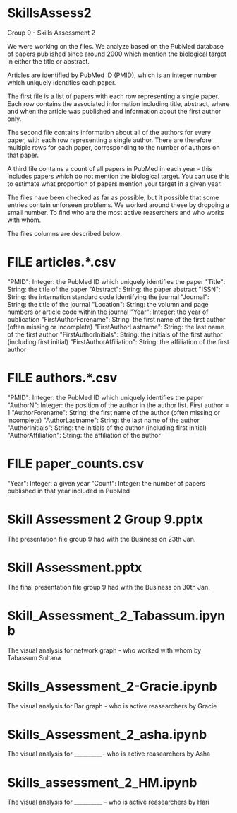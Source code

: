 # SkillsAssess2
Group 9 - Skills Assessment 2

We were working on the files. We analyze based on the PubMed database of
papers published since around 2000 which mention the biological target
in either the title or abstract.

Articles are identified by PubMed ID (PMID), which is an integer number
which uniquely identifies each paper.

The first file is a list of papers with each row representing a single
paper. Each row contains the associated information including title,
abstract, where and when the article was published and information
about the first author only.

The second file contains information about all of the authors for every
paper, with each row representing a single author. There are therefore
multiple rows for each paper, corresponding to the number of authors on
that paper.

A third file contains a count of all papers in PubMed in each year -
this includes papers which do not mention the biological target. You can
use this to estimate what proportion of papers mention your target in
a given year.

The files have been checked as far as possible, but it possible that some
entries contain unforseen problems. We worked around these by dropping a small number. To find who are the most active reaserchers and who works with whom.

The files columns are described below:


FILE articles.*.csv
===================

"PMID":
  Integer: the PubMed ID which uniquely identifies the paper
"Title":
  String: the title of the paper
"Abstract":
  String: the paper abstract
"ISSN":
  String: the internation standard code identifying the journal
"Journal":
  String: the title of the journal
"Location":
  String: the volumn and page numbers or article code within the journal 
"Year":
  Integer: the year of publication
"FirstAuthorForename":
  String: the first name of the first author (often missing or incomplete)
"FirstAuthorLastname":
  String: the last name of the first author
"FirstAuthorInitials":
  String: the initials of the first author (including first initial)
"FirstAuthorAffiliation":
  String: the affiliation of the first author


FILE authors.*.csv
==================

"PMID":
  Integer: the PubMed ID which uniquely identifies the paper
"AuthorN":
  Integer: the position of the author in the author list. First author = 1
"AuthorForename":
  String: the first name of the author (often missing or incomplete)
"AuthorLastname":
  String: the last name of the author
"AuthorInitials":
  String: the initials of the author (including first initial)
"AuthorAffiliation":
  String: the affiliation of the author

FILE paper_counts.csv
=====================

"Year":
  Integer: a given year
"Count":
  Integer: the number of papers published in that year included in PubMed


  Skill Assessment 2 Group 9.pptx
===================================

The presentation file group 9 had with the Business on 23th Jan.


Skill Assessment.pptx
============================

 The final presentation file group 9 had with the Business on 30th Jan.

 Skill_Assessment_2_Tabassum.ipynb
 ================================

 The visual analysis for network graph - who worked with whom by Tabassum Sultana

 Skills_Assessment_2-Gracie.ipynb
 ================================

  The visual analysis for Bar graph - who is active reasearchers by Gracie

  Skills_Assessment_2_asha.ipynb
  ================================
  The visual analysis for __________- who is active reasearchers by Asha

   Skills_assessment_2_HM.ipynb
  =================================

  The visual analysis for __________  - who is active reasearchers by Hari

